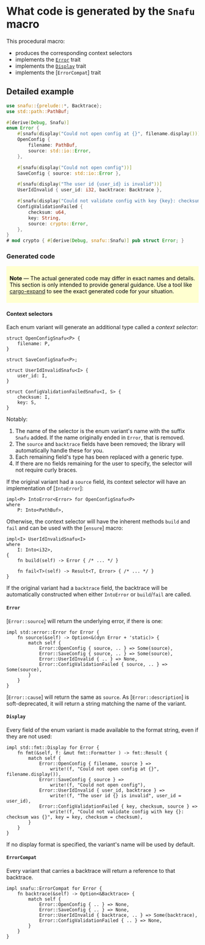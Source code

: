 # What code is generated by the `Snafu` macro

This procedural macro:

- produces the corresponding context selectors
- implements the [`Error`] trait
- implements the [`Display`] trait
- implements the [`ErrorCompat`] trait

## Detailed example

```rust
use snafu::{prelude::*, Backtrace};
use std::path::PathBuf;

#[derive(Debug, Snafu)]
enum Error {
    #[snafu(display("Could not open config at {}", filename.display()))]
    OpenConfig {
        filename: PathBuf,
        source: std::io::Error,
    },

    #[snafu(display("Could not open config"))]
    SaveConfig { source: std::io::Error },

    #[snafu(display("The user id {user_id} is invalid"))]
    UserIdInvalid { user_id: i32, backtrace: Backtrace },

    #[snafu(display("Could not validate config with key {key}: checksum was {checksum}"))]
    ConfigValidationFailed {
        checksum: u64,
        key: String,
        source: crypto::Error,
    },
}
# mod crypto { #[derive(Debug, snafu::Snafu)] pub struct Error; }
```

### Generated code

<div style="color: #000; background: #ffffd0; padding: 0.6em; margin-bottom: 0.6em;">

**Note** — The actual generated code may differ in exact names and
details. This section is only intended to provide general
guidance. Use a tool like [cargo-expand][] to see the exact generated
code for your situation.

</div>

[cargo-expand]: https://crates.io/crates/cargo-expand

#### Context selectors

Each enum variant will generate an additional type called a *context
selector*:

```rust,ignore
struct OpenConfigSnafu<P> {
    filename: P,
}

struct SaveConfigSnafu<P>;

struct UserIdInvalidSnafu<I> {
    user_id: I,
}

struct ConfigValidationFailedSnafu<I, S> {
    checksum: I,
    key: S,
}
```

Notably:

1. The name of the selector is the enum variant's name with the suffix
   `Snafu` added. If the name originally ended in `Error`, that is
   removed.
1. The `source` and `backtrace` fields have been removed; the
   library will automatically handle these for you.
1. Each remaining field's type has been replaced with a generic
   type.
1. If there are no fields remaining for the user to specify, the
   selector will not require curly braces.

If the original variant had a `source` field, its context selector
will have an implementation of [`IntoError`]:

```rust,ignore
impl<P> IntoError<Error> for OpenConfigSnafu<P>
where
    P: Into<PathBuf>,
```

Otherwise, the context selector will have the inherent methods `build`
and `fail` and can be used with the [`ensure`] macro:

```rust,ignore
impl<I> UserIdInvalidSnafu<I>
where
    I: Into<i32>,
{
    fn build(self) -> Error { /* ... */ }

    fn fail<T>(self) -> Result<T, Error> { /* ... */ }
}
```

If the original variant had a `backtrace` field, the backtrace
will be automatically constructed when either `IntoError` or
`build`/`fail` are called.

#### `Error`

[`Error::source`] will return the underlying error, if
there is one:

```rust,ignore
impl std::error::Error for Error {
    fn source(&self) -> Option<&(dyn Error + 'static)> {
        match self {
            Error::OpenConfig { source, .. } => Some(source),
            Error::SaveConfig { source, .. } => Some(source),
            Error::UserIdInvalid { .. } => None,
            Error::ConfigValidationFailed { source, .. } => Some(source),
        }
    }
}
```

[`Error::cause`] will return the same as `source`. As
[`Error::description`] is soft-deprecated, it will
return a string matching the name of the variant.

#### `Display`

Every field of the enum variant is made available to the format
string, even if they are not used:

```rust,ignore
impl std::fmt::Display for Error {
    fn fmt(&self, f: &mut fmt::Formatter ) -> fmt::Result {
        match self {
            Error::OpenConfig { filename, source } =>
                write!(f, "Could not open config at {}", filename.display()),
            Error::SaveConfig { source } =>
                write!(f, "Could not open config"),
            Error::UserIdInvalid { user_id, backtrace } =>
                write!(f, "The user id {} is invalid", user_id = user_id),
            Error::ConfigValidationFailed { key, checksum, source } =>
                write!(f, "Could not validate config with key {}: checksum was {}", key = key, checksum = checksum),
        }
    }
}
```

If no display format is specified, the variant's name will be used
by default.

#### `ErrorCompat`

Every variant that carries a backtrace will return a reference to
that backtrace.

```rust,ignore
impl snafu::ErrorCompat for Error {
    fn backtrace(&self) -> Option<&Backtrace> {
        match self {
            Error::OpenConfig { .. } => None,
            Error::SaveConfig { .. } => None,
            Error::UserIdInvalid { backtrace, .. } => Some(backtrace),
            Error::ConfigValidationFailed { .. } => None,
        }
    }
}
```

[`Display`]: std::fmt::Display
[`Error`]: std::error::Error
